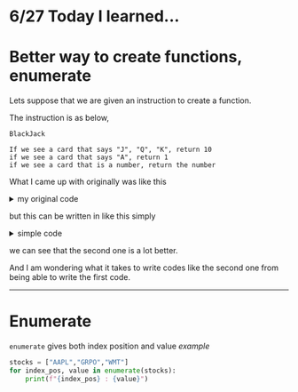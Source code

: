 # 6/27 Today I learned...

# Better way to create functions, enumerate 


Lets suppose that we are given an instruction to create a function.

The instruction is as below,

```
BlackJack

If we see a card that says "J", "Q", "K", return 10
if we see a card that says "A", return 1
if we see a card that is a number, return the number
```

What I came up with originally was like this

<details>
  <summary>my original code</summary>
  
  ```py
  
  def value_of_card(card):
      """Determine the scoring value of a card.

      :param card: str - given card.
      :return: int - value of a given card.  See below for values.

      1.  'J', 'Q', or 'K' (otherwise known as "face cards") = 10
      2.  'A' (ace card) = 1
      3.  '2' - '10' = numerical value.
      """
      if type(card) == str:
          if card.upper() == "J" or card.upper() == "Q" or card.upper() == "K":
              return 10
          elif card.upper() == "A":
              return 1
          else:
              print("Try again")
      elif type(card) == int:
          if 1 < card < 10:
              return card
          else:
              print("Try again")
  ```
</details>

but this can be written in like this simply
<details>
  <summary>simple code</summary>
  
  ```py
  def value_of_card(card):
    
      if type(card) == str:
          if card.upper() in "JQK":
              return 10
          elif card.upper() in "A":
              return 1

      else:
          return int(card)
  ```
  
</details>

we can see that the second one is a lot better.

And I am wondering what it takes to write codes like the second one from being able to write the first code.

---
# Enumerate

`enumerate` gives both index position and value
<em>example</em>
```py
stocks = ["AAPL","GRPO","WMT"]
for index_pos, value in enumerate(stocks):
    print(f"{index_pos} : {value}")
```

